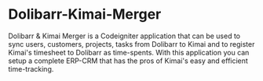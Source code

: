 # Dolibarr-Kimai-Merger
Dolibarr &amp; Kimai Merger is a Codeigniter application that can be used to sync users, customers, projects, tasks from Dolibarr to Kimai and to register Kimai's timesheet to Dolibarr as time-spents. With this application you can setup a complete ERP-CRM that has the pros of Kimai's easy and efficient time-tracking.
